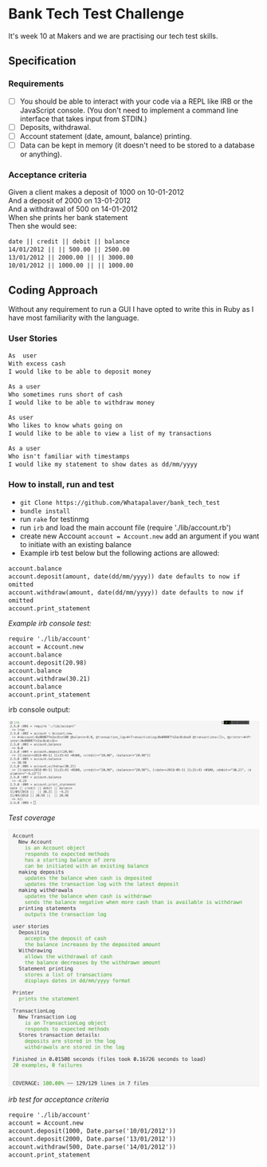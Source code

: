 Bank Tech Test Challenge
======

It's week 10 at Makers and we are practising our tech test skills.

Specification
----
### Requirements
- [ ] You should be able to interact with your code via a REPL like IRB or the JavaScript console. (You don't need to implement a command line interface that takes input from STDIN.)
- [ ] Deposits, withdrawal.
- [ ] Account statement (date, amount, balance) printing.
- [ ] Data can be kept in memory (it doesn't need to be stored to a database or anything).

### Acceptance criteria
Given a client makes a deposit of 1000 on 10-01-2012  
And a deposit of 2000 on 13-01-2012  
And a withdrawal of 500 on 14-01-2012  
When she prints her bank statement  
Then she would see:  

```
date || credit || debit || balance
14/01/2012 || || 500.00 || 2500.00
13/01/2012 || 2000.00 || || 3000.00
10/01/2012 || 1000.00 || || 1000.00
```

Coding Approach
-----
Without any requirement to run a GUI I have opted to write this in Ruby as I have most familiarity with the language.

### User Stories
```
As  user
With excess cash
I would like to be able to deposit money
```
```
As a user
Who sometimes runs short of cash
I would like to be able to withdraw money
```
```
As user
Who likes to know whats going on
I would like to be able to view a list of my transactions
```
```
As a user
Who isn't familiar with timestamps
I would like my statement to show dates as dd/mm/yyyy
```

### How to install, run and test

- `git Clone https://github.com/Whatapalaver/bank_tech_test`
- `bundle install`
- run `rake` for testinmg
- run `irb` and load the main account file (require './lib/account.rb')
- create new Account `account = Account.new` add an argument if you want to initiate with an existing balance
- Example irb test below but the following actions are allowed:
```
account.balance
account.deposit(amount, date(dd/mm/yyyy)) date defaults to now if omitted
account.withdraw(amount, date(dd/mm/yyyy)) date defaults to now if omitted
account.print_statement
```

*Example irb console test:*

```
require './lib/account'
account = Account.new
account.balance
account.deposit(20.98)
account.balance
account.withdraw(30.21)
account.balance
account.print_statement
```

irb console output:

![console output](./docs/bank_test_console_test.png)

*Test coverage*

![RSPEC and SimpleCov results](./docs/bank_test_coverage.png)

*irb test for acceptance criteria*
```
require './lib/account'
account = Account.new
account.deposit(1000, Date.parse('10/01/2012'))
account.deposit(2000, Date.parse('13/01/2012'))
account.withdraw(500, Date.parse('14/01/2012'))
account.print_statement
```
